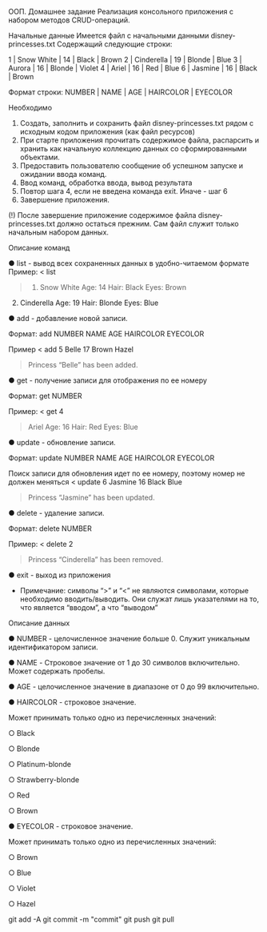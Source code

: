 ООП.
Домашнее задание
Реализация консольного приложения с набором методов CRUD-операций.

Начальные данные
Имеется файл с начальными данными
disney-princesses.txt
Содержащий следующие строки:

1 | Snow White | 14 | Black | Brown
2 | Cinderella | 19 | Blonde | Blue
3 | Aurora | 16 | Blonde | Violet
4 | Ariel | 16 | Red | Blue
6 | Jasmine | 16 | Black | Brown

Формат строки:
NUMBER | NAME | AGE | HAIRCOLOR | EYECOLOR

Необходимо
1.	Создать, заполнить и сохранить файл disney-princesses.txt рядом с исходным кодом приложения (как файл ресурсов)
2.	При старте приложения прочитать содержимое файла, распарсить и хранить как начальную коллекцию данных со сформированными объектами.
3.	Предоставить пользователю сообщение об успешном запуске и ожидании ввода команд.
4.	Ввод команд, обработка ввода, вывод результата
5.	Повтор шага 4, если не  введена команда exit. Иначе - шаг 6
6.	Завершение приложения.

(!) После завершение приложение содержимое файла disney-princesses.txt должно остаться прежним. Сам файл служит только начальным набором данных.

Описание команд

●	list - вывод всех сохраненных данных в удобно-читаемом формате
Пример:
<	list
>	1. Snow White
   Age: 14
   Hair: Black
   Eyes: Brown

2. Cinderella
   Age: 19
   Hair: Blonde
   Eyes: Blue

●	add - добавление новой записи.

Формат: add NUMBER NAME AGE HAIRCOLOR EYECOLOR

Пример
<	add 5 Belle 17 Brown Hazel
>	Princess “Belle” has been added.

●	get - получение записи для отображения по ее номеру

Формат: get NUMBER

Пример:
<	get 4
>	Ariel
Age: 16
Hair: Red
Eyes: Blue
>
●	update - обновление записи.


Формат: update NUMBER NAME AGE HAIRCOLOR EYECOLOR

Поиск записи для обновления идет по ее номеру, поэтому номер не должен меняться
<	update 6 Jasmine 16 Black Blue
>	Princess “Jasmine” has been updated.
>
●	delete - удаление записи.

Формат: delete NUMBER

Пример:
<	delete 2
>	Princess “Cinderella” has been removed.

●	exit - выход из приложения

* Примечание:
символы “>” и “<” не являются символами, которые необходимо вводить/выводить.
Они служат лишь указателями на то, что является “вводом”, а что “выводом”

Описание данных

●	NUMBER - целочисленное значение больше 0. Служит уникальным идентификатором записи.

●	NAME - Строковое значение от 1 до 30 символов включительно. Может содержать пробелы.

●	AGE - целочисленное значение в диапазоне от 0 до 99 включительно.

●	HAIRCOLOR - строковое значение.

Может принимать только одно из перечисленных значений:

○	Black

○	Blonde

○	Platinum-blonde

○	Strawberry-blonde

○	Red

○	Brown

●	EYECOLOR - строковое значение.

Может принимать только одно из перечисленных значений:

○	Brown

○	Blue

○	Violet

○	Hazel



git add -A
git commit -m "commit"
git push
git pull 

